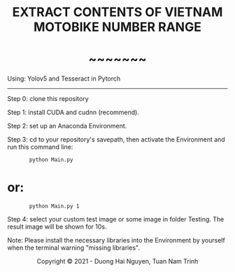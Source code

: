 <!-- Title -->
<h1 align="center"><b>EXTRACT CONTENTS OF VIETNAM MOTOBIKE NUMBER RANGE</b></h1>
<h1 align="center"><b>~~~~~~~</b></h1>

Using: Yolov5 and Tesseract in Pytorch

---------------------------------------------------------------------------------------------

Step 0: clone this repository

Step 1: install CUDA and cudnn (recommend).

Step 2: set up an Anaconda Environment.

Step 3: cd to your repository's savepath, then activate the Environment and run this command line:

           python Main.py 

# or:  <if you want to save your Result>     
    
           python Main.py 1

Step 4: select your custom test image or some image in folder Testing. The result image will be shown for 10s.
           
Note: Please install the necessary libraries into the Environment by yourself when the terminal warning "missing libraries".

<!-- Footer -->
<p align='center'>Copyright © 2021 - Duong Hai Nguyen, Tuan Nam Trinh</p>
